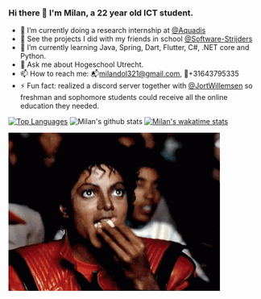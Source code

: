 ### Hi there 👋 I'm Milan, a 22 year old ICT student.

- 🔭 I’m currently doing a research internship at [@Aquadis](https://aquadis.nl)
- 🏫 See the projects I did with my friends in school [@Software-Strijders](https://github.com/software-strijders)
- 🌱 I’m currently learning Java, Spring, Dart, Flutter, C#, .NET core and Python.
- 💬 Ask me about Hogeschool Utrecht.
- 📫 How to reach me: 📬milandol321@gmail.com, 📱+31643795335 
- ⚡ Fun fact: realized a discord server together with [@JortWillemsen](https://github.com/JortWillemsen) so freshman and sophomore students could receive all the online education they needed.

[![Top Languages](https://github-readme-stats.vercel.app/api/top-langs/?username=JustMilan)](https://github.com/anuraghazra/github-readme-stats)
![Milan's github stats](https://github-readme-stats.vercel.app/api?username=JustMilan&show_icons=true&count_private=true)
[![Milan's wakatime stats](https://github-readme-stats.vercel.app/api/wakatime?username=JustMilan)](https://github.com/anuraghazra/github-readme-stats)


![image](https://github.com/JustMilan/JustMilan/blob/master/tenor.gif)
